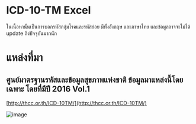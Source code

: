 
# ICD-10-TM Excel

ในเนื้อหานั้นเป็นการบอกรหัสกลุ่มโรคและรหัสย่อย มีทั้งอังกฤษ และภาษาไทย และข้อมูลอาจจะไม่ได้ update ถึงปัจจุบันมากนัก

# แหล่งที่มา
## ศูนย์มาตรฐานรหัสและข้อมูลสุขภาพแห่งชาติ ข้อมูลมาแหล่งนี้โดยเฉพาะ โดยที่มีปี 2016 Vol.1 
[http://thcc.or.th/ICD-10TM/](http://thcc.or.th/ICD-10TM/)

![image](https://github.com/NaritNt/icd-10-tm/assets/131785594/b1e70856-1459-4d03-bf91-1cc4bd65b957)


